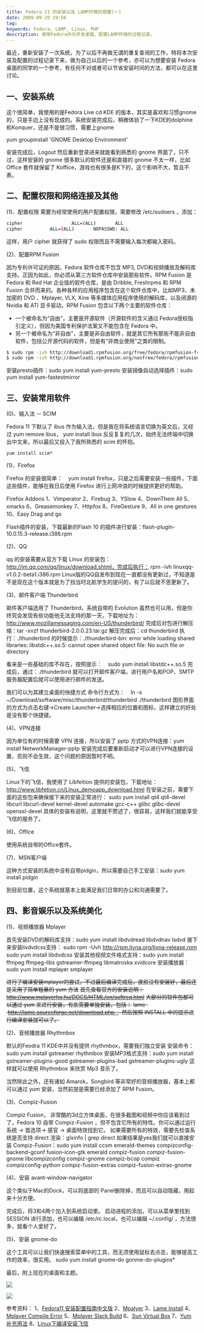 ```yaml
---
title: Fedora 11 的安装以及 LAMP环境的搭建(一)
date: 2009-09-20 19:58
tag: 
keywords: Fedora, LAMP, Linux, PHP
description: 使用Fedora作为开发桌面，配置LAMP环境的过程记录。
---
```


最近，重新安装了一次系统，为了以后不再做无谓的重复查询的工作，特将本次安装及配置的过程记录下来，做为自己以后的一个参考，亦可以为想要安装 Fedora 桌面的同学的一个参考，有任何不对或者可以节省安装时间的方法，都可以在这里讨论。

## 一、安装系统

这个很简单，我使用的是Fedora Live cd KDE 的版本，其实是喜欢和习惯gnome的，只是手边上没有现成的。系统安装完成后，稍微体验了一下KDE的dolphine和Konquer，还是不是很习惯，需要上gnome

yum groupinstall 'GNOME Desktop Environment'

安装完成后，Logout 然后重新登录进来就能看到熟悉的 gnome 界面了，只不过，这样安装的 gnome 很多默认的软件还是和直接的 gnome 不太一样，比如Office 套件就保留了 Koffice，游戏也有很多是K下的，这个影响不大，暂且不表。

## 二、配置权限和网络连接及其他

(1)、配置权限
需要为经常使用的用户配置权限，需要修改 /etc/sudoers ，添加：

```sh
cipher  				ALL=(ALL)       ALL
cipher          ALL=(ALL)       NOPASSWD: ALL
```

这样，用户 cipher 就获得了 sudo 权限而且不需要输入每次都输入密码。

(2)、配置RPM Fusion

因为专利许可证的原因，Fedora 软件仓库不包含 MP3, DVD和视频播放及解码库支持。正因为如此，你必须从第三方软件仓库中安装那些软件。RPM Fusion 是 Fedora 和 Red Hat 企业版的软件仓库，是由 Dribble, Freshrpms 和 RPM Fusion 合并而来的。各种各样的应用程序包含在这个软件仓库中，比如MP3、未加密的 DVD 、Mplayer, VLX, Xine 等多媒体应用程序使用的解码库，以及闭源的 Nvidia 和 ATI 显卡驱动，RPM Fusion 包含以下两个主要的软件仓库：
* 一个被命名为“自由”，主要是开源软件（开源软件的含义通过 Fedora授权指引定义），但因为美国专利保护法案又不能包含在 Fedora 中。
* 另一个被命名为“非自由”，主要是非自由软件，就是其它所有那些不能非自由软件，包括公开源代码的软件，但是有“非商业使用”之类的限制。

```sh
$ sudo rpm -ivh http://download1.rpmfusion.org/free/fedora/rpmfusion-free-release-stable.noarch.rpm
$ sudo rpm -ivh http://download1.rpmfusion.org/nonfree/fedora/rpmfusion-nonfree-release-stable.noarch.rpm
```

安装presto插件：sudo yum install yum-presto
安装镜像自动选择插件：sudo yum install yum-fastestmirror

## 三、安装常用软件

(0)、输入法 -- SCIM

Fedora 11 下默认了 ibus 作为输入法，但是我在将系统语言切换为英文后，又经过 yum remove ibus， yum install ibus 反反复复的几次，始终无法终端中切换出中文来，所以最后又投入了我所熟悉的 scim 的怀抱。

`yum install scim*`

(1)、Firefox

Firefox 的安装很简单：    yum install firefox，只是之后需要安装一些插件，下面这些插件，能够在我日后使用 Firefox 进行上网冲浪的时候提供更好的帮助。

Firefox Addons
1、Vimperator
2、Firebug
3、YSlow
4、DownThem All
5、xmarks
6、Greasemonkey
7、Httpfox
8、FireGesture
9、All in one gestures
10、Easy Drag and go

Flash插件的安装，下载最新的Flash 10 的插件进行安装：flash-plugin-10.0.15.3-release.i386.rpm

(2)、QQ

qq 的安装需要从官方下载 Linux 的安装包：http://im.qq.com/qq/linux/download.shtml，完成后执行：
rpm -ivh linuxqq-v1.0.2-beta1.i386.rpm
Linux版的QQ自发布到现在一直都没有更新过，不知道是不是现在这个版本就是为了挡当时北航学生的提问的，有了以后就不思更新了。

(3)、邮件客户端 Thunderbird

邮件客户端选用了 Thunderbird，系统自带的 Evolution 虽然也可以用，但是你终究会发现有些功能他无法支持的那一天，下载地址为：http://www.mozillamessaging.com/en-US/thunderbird/
完成后对包进行解压缩：tar -xvzf thunderbird-2.0.0.23.tar.gz
解压完成后：cd thunderbird
执行：./thunderbird 的时候提示：./thunderbird-bin: error while loading shared libraries: libstdc++.so.5: cannot open shared object file: No such file or directory

看来是一些基础的库不存在，按照提示：    sudo yum install libstdc++.so.5 完成后，通过：./thunderbird 就可以打开邮件客户端，进行用户名和POP、SMTP服务器配置后就可以使用进行邮件的发送。

我们可以为其建立桌面的快捷方式
命令行方式为：    ln -s   ~/Download/software/misc/thunderbird/thunderbird ./thunderbird
图形界面的方式为点击右键->Create Launcher->选择相应的位置和图标，这样建立的好处是没有那个快捷键。

(4)、VPN连接

因为单位有的时候需要 VPN 连接，所以安装了 pptp 方式的VPN连接：yum install NetworkManager-pptp
安装完成后要重新启动才可以进行VPN连接的设置，否则不会生效，这个问题的原因暂时不明。

(5)、飞信

Linux下的飞信，我使用了 Libfeition 提供的安装包，下载地址：http://www.libfetion.cn/Linux_demoapp_download.html
在安装之前，需要下面的这些包来确保接下来的安装正常进行：
sudo yum install qt4 qt4-devel libcurl libcurl-devel kernel-devel automake gcc-c++ glibc glibc-devel openssl-devel
具体的安装有说明，这里就不赘述了，很容易，这样我们就能享受飞信的服务了。

(6)、Office

使用系统自带的Office套件。

(7)、MSN客户端

这种方式安装的系统中没有自带pidgin，所以需要自己手工安装：sudo yum install pidgin

到目前位置，这个系统就基本上能满足我们日常的办公和沟通需要了。

## 四、影音娱乐以及系统美化

(1)、视频播放器 Mplayer

首先安装DVD的解码库支持：sudo yum install libdvdread libdvdnav lsdvd
接下来安装livdvdcss支持：
sudo rpm -Uvh http://rpm.livna.org/livna-release.rpm
sudo yum install libdvdcss
安装其他视频文件格式支持：sudo yum install ffmpeg ffmpeg-libs gstreamer-ffmpeg libmatroska xvidcore
安装播放器：sudo yum install mplayer smplayer

~~进行了编译安装mplayer的尝试，不过最后编译完成后，皮肤没有安装好，最后还是采用了简单粗暴的 yum 方法~~
~~首先查看官方的安装说明：http://www.mplayerhq.hu/DOCS/HTML/en/softreq.html~~
~~大部分的软件包都可以通过 yum 来进行安装，有些需要单独安装，包括：~~
~~lame    http://lame.sourceforge.net/download.php,    然后按照 INSTALL 中的提示进行编译安装就可以了。~~

(2)、音频播放器 Rhythmbox

默认的Feodra 11 KDE中并没有提供 rhythmbox，需要我们独立安装
安装命令：sudo yum install gstreamer rhythmbox
安装MP3格式支持：sudo yum install gstreamer-plugins-good gstreamer-plugins-bad gstreamer-plugins-ugly
这样就可以使用 Rhythmbox 来欣赏 Mp3 音乐了。

当然除此之外，还有诸如 Amarok，Songbird 等非常好的音频播放器，基本上都可以通过 yum 安装，当然前提是需要已经添加了 RPM Fusion。

(3)、Compiz-Fusion

Compiz Fusion， 非常酷的3d立方体桌面，在很多截图和视频中你应该看到过了，Fedora 10 自带 Compiz-Fusion ，但不包含它所有的特性。你可以通过运行 系统 -> 首选项-> 感官 -> 桌面特效找到它。
如果需要所有的特效，需要先检查系统是否支持 direct 渲染：glxinfo | grep direct
如果结果是yes我们就可以直接安装 Compiz-Fusion：sudo yum install ccsm emerald-themes compizconfig-backend-gconf fusion-icon-gtk emerald compiz-fusion compiz-fusion-gnome libcompizconfig compiz-gnome compiz-bcop compiz compizconfig-python compiz-fusion-extras compiz-fusion-extras-gnome

(4)、安装 avant-window-navigator

这个类似于Mac的Dock，可以将底部的 Panel删除掉，而且可以自动隐藏，用起来十分方便。

完成后，将3和4两个加入到系统启动里。
启动进程的添加，可以从菜单里找到 SESSION 进行添加，也可以编辑 /etc/rc.local，也可以编辑 ~/.config/ ，方法很多，就看个人爱好了。

(5)、安装 gnome-do

这个工具可以让我们快速搜索菜单中的工具，而无须使用鼠标去点击，能够提高工作的效率，很实用。
sudo yum install gnome-do gonme-do-plugins*

最后，附上现在的桌面和主题。

![](20090920-fedora-lampp/Screenshot-1.png)

![](20090920-fedora-lampp/Screenshot.png)

参考资料：
1、[Fedora11 安装配置指南中文版](http://www.ownlinux.cn/2009/06/14/fedora-11-install-configure.html)
2、[Mpalyer](http://www.mplayerhq.hu/DOCS/HTML/en/rtc.html)
3、[Lame Install](http://audacity.sourceforge.net/help/faq?s=install&item=lame-mp3)
4、[Mplayer Compile Error](http://fixunix.com/slackware/513045-did-you-compiled-mplayer-1-0rc2-slack-12-1-a.html)
5、[Mplayer Slack Build](http://slackbuilds.org/repository/12.1/multimedia/mplayer/)
6、[Sun Virtual Box](http://www.virtualbox.org/manual/UserManual.html#hostossupport)
7、[Yum 补充用法](http://hi.baidu.com/yonggangli/blog/item/30087eed2f0970d0b21cb158.html)
8、[Linux下编译安装飞信](http://hi.baidu.com/yxdark/blog/item/98d5ed1fe484f616413417db.html)











